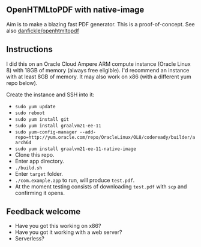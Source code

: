 ## OpenHTMLtoPDF with native-image

Aim is to make a blazing fast PDF generator. This is a proof-of-concept. See also [danfickle/openhtmltopdf](https://github.com/danfickle/openhtmltopdf)

## Instructions

I did this on an Oracle Cloud Ampere ARM compute instance (Oracle Linux 8) with 18GB of memory (always free eligible). I'd recommend an instance with at least 8GB of memory. It may also work on x86 (with a different yum repo below).

Create the instance and SSH into it:
+ `sudo yum update`
+ `sudo reboot`
+ `sudo yum install git`
+ `sudo yum install graalvm21-ee-11`
+ `sudo yum-config-manager --add-repo=http://yum.oracle.com/repo/OracleLinux/OL8/codeready/builder/aarch64`
+ `sudo yum install graalvm21-ee-11-native-image`
+ Clone this repo.
+ Enter app directory.
+ `./build.sh`
+ Enter `target` folder.
+ `./com.example.app` to run, will produce `test.pdf`.
+ At the moment testing consists of downloading `test.pdf` with `scp` and confirming it opens.

## Feedback welcome
+ Have you got this working on x86?
+ Have you got it working with a web server?
+ Serverless?

